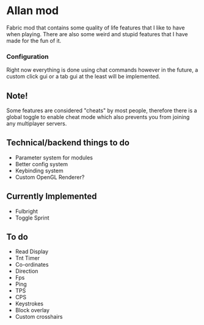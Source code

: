 # Allan mod
Fabric mod that contains some quality of life features that I like to have when playing.
There are also some weird and stupid features that I have made for the fun of it.

### Configuration
Right now everything is done using chat commands however in the future, a custom click gui 
or a tab gui at the least will be implemented.

## Note!
Some features are considered "cheats" by most people, therefore there is a global toggle to 
enable cheat mode which also prevents you from joining any multiplayer servers.

## Technical/backend things to do
- Parameter system for modules
- Better config system
- Keybinding system
- Custom OpenGL Renderer?

## Currently Implemented
- Fulbright
- Toggle Sprint

## To do
- Read Display
- Tnt Timer
- Co-ordinates
- Direction
- Fps
- Ping
- TPS
- CPS
- Keystrokes
- Block overlay
- Custom crosshairs

